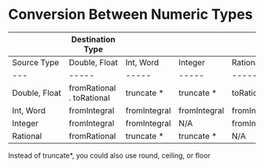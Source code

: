 # Conversion Between Numeric Types

| | Destination Type  ||||
|---|-----|-----|-----|-----|
| Source Type| Double, Float | Int, Word | Integer | Rational  |
|---|-----|-----|-----|-----|
|Double, Float | fromRational . toRational | truncate *  | truncate *  | toRational  |
|Int, Word | fromIntegral  | fromIntegral  | fromIntegral  | fromIntegral  |
|Integer | fromIntegral  | fromIntegral  | N/A | fromIntegral  |
|Rational  | fromRational  | truncate *  | truncate *  | N/A |

Instead of truncate*, you could also use round, ceiling, or floor